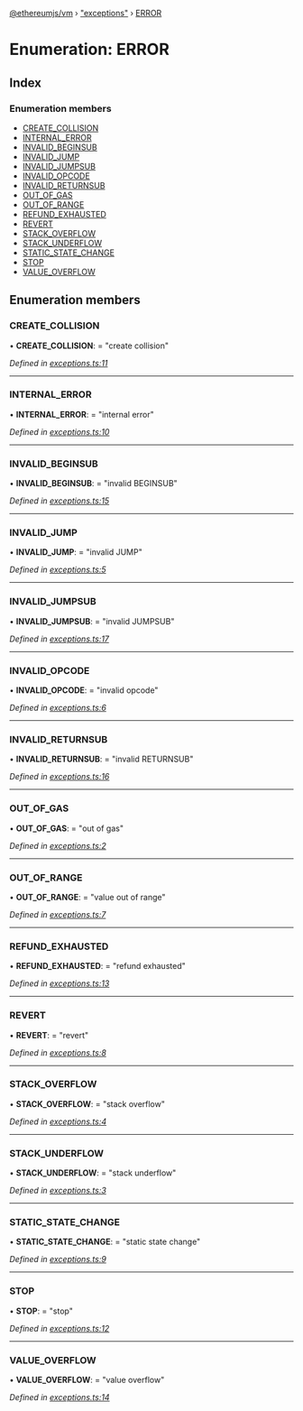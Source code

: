 [@ethereumjs/vm](../README.md) › ["exceptions"](../modules/_exceptions_.md) › [ERROR](_exceptions_.error.md)

# Enumeration: ERROR

## Index

### Enumeration members

* [CREATE_COLLISION](_exceptions_.error.md#create_collision)
* [INTERNAL_ERROR](_exceptions_.error.md#internal_error)
* [INVALID_BEGINSUB](_exceptions_.error.md#invalid_beginsub)
* [INVALID_JUMP](_exceptions_.error.md#invalid_jump)
* [INVALID_JUMPSUB](_exceptions_.error.md#invalid_jumpsub)
* [INVALID_OPCODE](_exceptions_.error.md#invalid_opcode)
* [INVALID_RETURNSUB](_exceptions_.error.md#invalid_returnsub)
* [OUT_OF_GAS](_exceptions_.error.md#out_of_gas)
* [OUT_OF_RANGE](_exceptions_.error.md#out_of_range)
* [REFUND_EXHAUSTED](_exceptions_.error.md#refund_exhausted)
* [REVERT](_exceptions_.error.md#revert)
* [STACK_OVERFLOW](_exceptions_.error.md#stack_overflow)
* [STACK_UNDERFLOW](_exceptions_.error.md#stack_underflow)
* [STATIC_STATE_CHANGE](_exceptions_.error.md#static_state_change)
* [STOP](_exceptions_.error.md#stop)
* [VALUE_OVERFLOW](_exceptions_.error.md#value_overflow)

## Enumeration members

###  CREATE_COLLISION

• **CREATE_COLLISION**: = "create collision"

*Defined in [exceptions.ts:11](https://github.com/ethereumjs/ethereumjs-vm/blob/master/packages/vm/lib/exceptions.ts#L11)*

___

###  INTERNAL_ERROR

• **INTERNAL_ERROR**: = "internal error"

*Defined in [exceptions.ts:10](https://github.com/ethereumjs/ethereumjs-vm/blob/master/packages/vm/lib/exceptions.ts#L10)*

___

###  INVALID_BEGINSUB

• **INVALID_BEGINSUB**: = "invalid BEGINSUB"

*Defined in [exceptions.ts:15](https://github.com/ethereumjs/ethereumjs-vm/blob/master/packages/vm/lib/exceptions.ts#L15)*

___

###  INVALID_JUMP

• **INVALID_JUMP**: = "invalid JUMP"

*Defined in [exceptions.ts:5](https://github.com/ethereumjs/ethereumjs-vm/blob/master/packages/vm/lib/exceptions.ts#L5)*

___

###  INVALID_JUMPSUB

• **INVALID_JUMPSUB**: = "invalid JUMPSUB"

*Defined in [exceptions.ts:17](https://github.com/ethereumjs/ethereumjs-vm/blob/master/packages/vm/lib/exceptions.ts#L17)*

___

###  INVALID_OPCODE

• **INVALID_OPCODE**: = "invalid opcode"

*Defined in [exceptions.ts:6](https://github.com/ethereumjs/ethereumjs-vm/blob/master/packages/vm/lib/exceptions.ts#L6)*

___

###  INVALID_RETURNSUB

• **INVALID_RETURNSUB**: = "invalid RETURNSUB"

*Defined in [exceptions.ts:16](https://github.com/ethereumjs/ethereumjs-vm/blob/master/packages/vm/lib/exceptions.ts#L16)*

___

###  OUT_OF_GAS

• **OUT_OF_GAS**: = "out of gas"

*Defined in [exceptions.ts:2](https://github.com/ethereumjs/ethereumjs-vm/blob/master/packages/vm/lib/exceptions.ts#L2)*

___

###  OUT_OF_RANGE

• **OUT_OF_RANGE**: = "value out of range"

*Defined in [exceptions.ts:7](https://github.com/ethereumjs/ethereumjs-vm/blob/master/packages/vm/lib/exceptions.ts#L7)*

___

###  REFUND_EXHAUSTED

• **REFUND_EXHAUSTED**: = "refund exhausted"

*Defined in [exceptions.ts:13](https://github.com/ethereumjs/ethereumjs-vm/blob/master/packages/vm/lib/exceptions.ts#L13)*

___

###  REVERT

• **REVERT**: = "revert"

*Defined in [exceptions.ts:8](https://github.com/ethereumjs/ethereumjs-vm/blob/master/packages/vm/lib/exceptions.ts#L8)*

___

###  STACK_OVERFLOW

• **STACK_OVERFLOW**: = "stack overflow"

*Defined in [exceptions.ts:4](https://github.com/ethereumjs/ethereumjs-vm/blob/master/packages/vm/lib/exceptions.ts#L4)*

___

###  STACK_UNDERFLOW

• **STACK_UNDERFLOW**: = "stack underflow"

*Defined in [exceptions.ts:3](https://github.com/ethereumjs/ethereumjs-vm/blob/master/packages/vm/lib/exceptions.ts#L3)*

___

###  STATIC_STATE_CHANGE

• **STATIC_STATE_CHANGE**: = "static state change"

*Defined in [exceptions.ts:9](https://github.com/ethereumjs/ethereumjs-vm/blob/master/packages/vm/lib/exceptions.ts#L9)*

___

###  STOP

• **STOP**: = "stop"

*Defined in [exceptions.ts:12](https://github.com/ethereumjs/ethereumjs-vm/blob/master/packages/vm/lib/exceptions.ts#L12)*

___

###  VALUE_OVERFLOW

• **VALUE_OVERFLOW**: = "value overflow"

*Defined in [exceptions.ts:14](https://github.com/ethereumjs/ethereumjs-vm/blob/master/packages/vm/lib/exceptions.ts#L14)*

